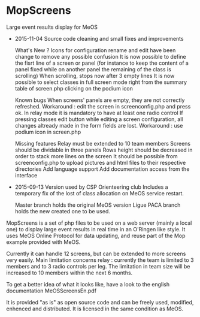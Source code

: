 # MopScreens
Large event results display for MeOS

* 2015-11-04 Source code cleaning and small fixes and improvements

	What's New ?
		Icons for configuration rename and edit have been change to remove any possible confusion
		It is now possible to define the fisrt line of a screen or panel (for instance to keep the content of a panel fixed while on another panel the remaining of the class is scrolling)
		When scrolling, stops now after 3 empty lines
		It is now possible to select classes in full screen mode right from the summary table of screen.php clicking on the podium icon
	
	Known bugs
		When screens' panels are empty, they are not correctly refreshed. Workaround : edit the screen in screenconfig.php and press ok.
		In relay mode it is mandatory to have at least one radio control
		If pressing classes edit button while editing a screen configuration, all changes altready made in the form fields are lost. Workaround : use podium icon in screen.php
		
	Missing features
		Relay must be extended to 10 team members
		Screens should be dividable in three panels
		Rows height should be decreased in order to stack more lines on the screen
		It should be possible from screenconfig.php to upload pictures and html files to their respective directories
		Add language support
		Add documentation access from the interface

* 2015-09-13 Version used by CSP Orienteering club
	Includes a temporary fix of the lost of class allocation on MeOS service restart.

    Master branch holds the original MeOS version
    Ligue PACA branch holds the new created one to be used.

MopScreens is a set of php files to be used on a web server (mainly a local one) to display large event results in real time in an O'Ringen like style. It uses MeOS Online Protocol for data updating, and reuse part of the Mop example provided with MeOS.

Currently it can handle 12 screens, but can be extended to more screens very easily. Main limitation concerns relay : currently the team is limited to 3 members and to 3 radio controls per leg. The limitation in team size will be increased to 10 members within the next 6 months.

To get a better idea of what it looks like, have a look to the english documentation MeOSScreensEn.pdf

It is provided "as is" as open source code and can be freely used, modified, enhenced and distributed. It is licensed in the same condition as MeOS.
